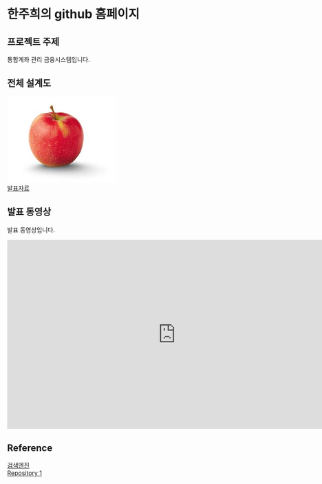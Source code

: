 # 한주희의 github 홈페이지
## 프로젝트 주제
통합계좌 관리 금융시스템입니다.
## 전체 설계도
<img src="apple.jpg"/><br> 
[발표자료](/project.pptx)<br>
## 발표 동영상
발표 동영상입니다.

<iframe width="781" height="439" src="https://www.youtube.com/embed/6MyHdz_MW3Y" frameborder="0" allow="accelerometer; autoplay; clipboard-write; encrypted-media; gyroscope; picture-in-picture" allowfullscreen></iframe>

## Reference
[검색엔진](https://naver.com)<br>
[Repository 1](https://Jooheehan-kopo.github.io/Jooheehan-kopo)

